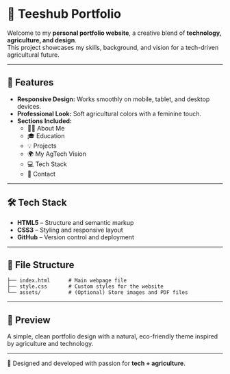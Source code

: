 # 🌾 Teeshub Portfolio

Welcome to my **personal portfolio website**, a creative blend of **technology, agriculture, and design**.  
This project showcases my skills, background, and vision for a tech-driven agricultural future.

---

## 🚀 Features

- **Responsive Design:** Works smoothly on mobile, tablet, and desktop devices.
- **Professional Look:** Soft agricultural colors with a feminine touch.
- **Sections Included:**
  - 👩‍💻 About Me
  - 🎓 Education
  - 💡 Projects
  - 🌍 My AgTech Vision
  - 💻 Tech Stack
  - 📩 Contact

---

## 🛠️ Tech Stack

- **HTML5** – Structure and semantic markup  
- **CSS3** – Styling and responsive layout  
- **GitHub** – Version control and deployment

---

## 📂 File Structure

```
├── index.html      # Main webpage file
├── style.css       # Custom styles for the website
└── assets/         # (Optional) Store images and PDF files
```

---

## 📸 Preview

A simple, clean portfolio design with a natural, eco-friendly theme inspired by agriculture and technology.

---

💚 Designed and developed with passion for **tech + agriculture**.
